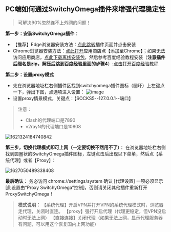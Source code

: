 ## PC端如何通过SwitchyOmega插件来增强代理稳定性
> 可解决90%忽然连不上外网的问题！


**第一步：安装SwitchyOmega插件**：

- 【推荐】Edge浏览器安装方法：[点此跳转](https://microsoftedge.microsoft.com/addons/detail/proxy-switchyomega/fdbloeknjpnloaggplaobopplkdhnikc?hl=zh-CN)插件页面并点击安装
- Chrome浏览器安装方法：[点此打开](https://chrome.google.com/webstore/detail/proxy-switchyomega/padekgcemlokbadohgkifijomclgjgif?hl=zh-CN)应用商店点【添加至Chrome】；如果无法访问应用商店，[点此下载离线安装包](https://dl.ssrss.club/SwitchyOmega_Chromium.zip)，然后参考百度经验教程安装（**注意插件后缀名是zip，解压后跳到百度经验里面的步骤4**）:[点击打开百度经验教程](https://jingyan.baidu.com/article/219f4bf7a0b737de442d38e8.html)

**第二步：设置proxy模式**
- 先在浏览器地址栏右侧插件区找到switchyomega插件图标（圆环）上左键点一下，弹出下图，点选项进入设置：
![image](https://user-images.githubusercontent.com/98644184/162599930-01aafd7f-7cb2-442e-b066-ba4a3ae5f100.png)
- 设置proxy情景模式，关键点：【SOCKS5--127.0.0.1--端口】
> 注意：
> - Clash的代理端口是7890
> - v2rayN的代理端口是10808

![1621324184740842](https://user-images.githubusercontent.com/109172552/192149589-4fbbc1a0-8437-4739-a287-73936f3802db.png)

**第三步，切换代理模式即可上网（一定要切换不然用不了）**：
在浏览器地址栏右侧找到圆圈状的SwitchyOmega插件图标，左键点击后出现以下菜单，然后点【系统代理】或者【Proxy】：

![1627050489338408](https://user-images.githubusercontent.com/109172552/192149600-245dc1cb-e927-4674-a1ee-b3f014924209.png)

**最后确认**：
务必访问 chrome://settings/system 确认 [代理设置] 一项必须显示 [此设置由“Proxy SwitchyOmega”控制]，否则请关闭其他插件重新打开 ProxySwitchyOmega！

> **模式说明：**
> 【系统代理】开启VPN并打开VPN的系统代理模式时，浏览器走代理，关闭时直连。
> 【proxy】强行开启代理（代理更稳定，但VPN没启动时无法上网）
> 【直接连接】关闭代理（如果无法上网，显示代理服务器有问题，可以用这个恢复国内上网功能）

